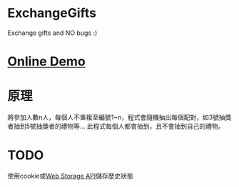 # ExchangeGifts
Exchange gifts and NO bugs :)

# [Online Demo](https://lag945.github.io/ExchangePresents/index.htm)

# 原理
將參加人數n人，每個人不重複至編號1~n，程式會隨機抽出每個配對，如3號抽獎者抽到5號抽獎者的禮物等...
此程式每個人都會抽到，且不會抽到自己的禮物。

# TODO
使用cookie或[Web Storage API](https://developer.mozilla.org/en-US/docs/Web/API/Web_Storage_API)儲存歷史狀態
